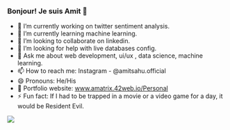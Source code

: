 ### Bonjour! Je suis Amit 👋

- 🔭 I’m currently working on twitter sentiment analysis.
- 🌱 I’m currently learning machine learning.
- 👯 I’m looking to collaborate on linkedin.
- 🤔 I’m looking for help with live databases config.
- 💬 Ask me about web development, ui/ux , data science, machine learning.
- 📫 How to reach me: Instagram - @amitsahu.official
- 😄 Pronouns: He/His
- 💼 Portfolio website: www.amatrix.42web.io/Personal
- ⚡ Fun fact: If I had to be trapped in a movie or a video game for a day, it would be Resident Evil.

<img src="https://github-readme-stats.vercel.app/api?username=ammy20019&&show_icons=true&title_color=ffffff&icon_color=bb2acf&text_color=daf7dc&bg_color=151515" />
